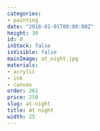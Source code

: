 ```yaml
---
categories:
- painting
date: "2018-01-01T00:00:00Z"
height: 30
id: 0
inStock: false
isVisible: false
mainImage: at_night.jpg
materials:
- acrylic
- ink
- canvas
order: 261
price: 250
slug: at-night
title: At night
width: 25
---
```


